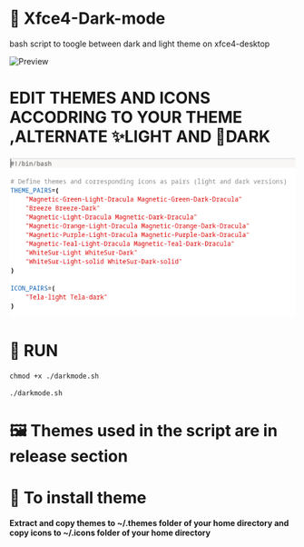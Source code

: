 # 🎨 Xfce4-Dark-mode
bash script to toogle between dark and light theme on xfce4-desktop

![Preview](preview.gif)

# EDIT THEMES AND ICONS ACCODRING TO YOUR THEME ,ALTERNATE ✨LIGHT AND 🌙DARK
![names](themes.png)

# 🚀 RUN
```
chmod +x ./darkmode.sh
```
```
./darkmode.sh
```
# 🖼️ Themes used in the script are in release section

# 💬 To install theme
**Extract and copy themes to ~/.themes folder of your home directory and copy icons to ~/.icons folder of your home directory**

  
  
